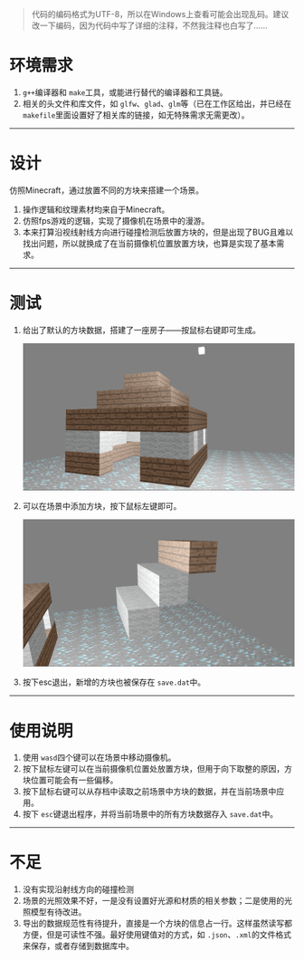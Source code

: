 > 代码的编码格式为UTF-8，所以在Windows上查看可能会出现乱码。建议改一下编码，因为代码中写了详细的注释，不然我注释也白写了……

# 环境需求

1. `g++`编译器和 `make`工具，或能进行替代的编译器和工具链。
2. 相关的头文件和库文件，如 `glfw`、`glad`、`glm`等（已在工作区给出，并已经在 `makefile`里面设置好了相关库的链接，如无特殊需求无需更改）。

---

# 设计

仿照Minecraft，通过放置不同的方块来搭建一个场景。

1. 操作逻辑和纹理素材均来自于Minecraft。
2. 仿照fps游戏的逻辑，实现了摄像机在场景中的漫游。
3. 本来打算沿视线射线方向进行碰撞检测后放置方块的，但是出现了BUG且难以找出问题，所以就换成了在当前摄像机位置放置方块，也算是实现了基本需求。

---

# 测试

1. 给出了默认的方块数据，搭建了一座房子——按鼠标右键即可生成。

    ![image-20220605170202211](./static/img/image-20220605170202211.png)

2. 可以在场景中添加方块，按下鼠标左键即可。

    ![image-20220605170458535](./static/img/image-20220605170458535.png)

3. 按下esc退出，新增的方块也被保存在 `save.dat`中。

---

# 使用说明

1. 使用 `wasd`四个键可以在场景中移动摄像机。
2. 按下鼠标左键可以在当前摄像机位置处放置方块，但用于向下取整的原因，方块位置可能会有一些偏移。
3. 按下鼠标右键可以从存档中读取之前场景中方块的数据，并在当前场景中应用。
4. 按下 `esc`键退出程序，并将当前场景中的所有方块数据存入 `save.dat`中。

---

# 不足

1. 没有实现沿射线方向的碰撞检测
2. 场景的光照效果不好，一是没有设置好光源和材质的相关参数；二是使用的光照模型有待改进。
3. 导出的数据规范性有待提升，直接是一个方块的信息占一行。这样虽然读写都方便，但是可读性不强。最好使用键值对的方式，如 `.json`、`.xml`的文件格式来保存，或者存储到数据库中。
